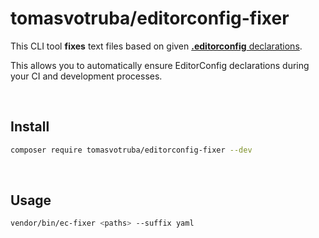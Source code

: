 # tomasvotruba/editorconfig-fixer

This CLI tool **fixes** text files based on given [**.editorconfig** declarations](https://editorconfig.org).

This allows you to automatically ensure EditorConfig declarations during your CI and development processes.

<br>

## Install

```bash
composer require tomasvotruba/editorconfig-fixer --dev
```

<br>

## Usage

```bash
vendor/bin/ec-fixer <paths> --suffix yaml
```
